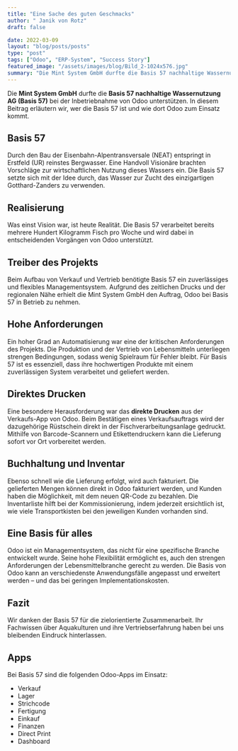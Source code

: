 ```yaml
---
title: "Eine Sache des guten Geschmacks"
author: " Janik von Rotz"
draft: false

date: 2022-03-09
layout: "blog/posts/posts"
type: "post"
tags: ["Odoo", "ERP-System", "Success Story"]
featured_image: "/assets/images/blog/Bild_2-1024x576.jpg"
summary: "Die Mint System GmbH durfte die Basis 57 nachhaltige Wassernutzung AG (Basis 57) bei der Inbetriebnahme von Odoo unterstützen. Wer die Basis 57 ist und wie dort Odoo zum Einsatz kommt, wird in diesem ..."
---
```



Die **Mint System GmbH** durfte die **Basis 57 nachhaltige Wassernutzung AG (Basis 57)** bei der Inbetriebnahme von Odoo unterstützen. In diesem Beitrag erläutern wir, wer die Basis 57 ist und wie dort Odoo zum Einsatz kommt.

## Basis 57

Durch den Bau der Eisenbahn-Alpentransversale (NEAT) entspringt in Erstfeld (UR) reinstes Bergwasser. Eine Handvoll Visionäre brachten Vorschläge zur wirtschaftlichen Nutzung dieses Wassers ein. Die Basis 57 setzte sich mit der Idee durch, das Wasser zur Zucht des einzigartigen Gotthard-Zanders zu verwenden.

## Realisierung

Was einst Vision war, ist heute Realität. Die Basis 57 verarbeitet bereits mehrere Hundert Kilogramm Fisch pro Woche und wird dabei in entscheidenden Vorgängen von Odoo unterstützt.

## Treiber des Projekts

Beim Aufbau von Verkauf und Vertrieb benötigte Basis 57 ein zuverlässiges und flexibles Managementsystem. Aufgrund des zeitlichen Drucks und der regionalen Nähe erhielt die Mint System GmbH den Auftrag, Odoo bei Basis 57 in Betrieb zu nehmen.

## Hohe Anforderungen

Ein hoher Grad an Automatisierung war eine der kritischen Anforderungen des Projekts. Die Produktion und der Vertrieb von Lebensmitteln unterliegen strengen Bedingungen, sodass wenig Spielraum für Fehler bleibt. Für Basis 57 ist es essenziell, dass ihre hochwertigen Produkte mit einem zuverlässigen System verarbeitet und geliefert werden.

## Direktes Drucken

Eine besondere Herausforderung war das **direkte Drucken** aus der Verkaufs-App von Odoo. Beim Bestätigen eines Verkaufsauftrags wird der dazugehörige Rüstschein direkt in der Fischverarbeitungsanlage gedruckt. Mithilfe von Barcode-Scannern und Etikettendruckern kann die Lieferung sofort vor Ort vorbereitet werden.

## Buchhaltung und Inventar

Ebenso schnell wie die Lieferung erfolgt, wird auch fakturiert. Die gelieferten Mengen können direkt in Odoo fakturiert werden, und Kunden haben die Möglichkeit, mit dem neuen QR-Code zu bezahlen. Die Inventarliste hilft bei der Kommissionierung, indem jederzeit ersichtlich ist, wie viele Transportkisten bei den jeweiligen Kunden vorhanden sind.

## Eine Basis für alles

Odoo ist ein Managementsystem, das nicht für eine spezifische Branche entwickelt wurde. Seine hohe Flexibilität ermöglicht es, auch den strengen Anforderungen der Lebensmittelbranche gerecht zu werden. Die Basis von Odoo kann an verschiedenste Anwendungsfälle angepasst und erweitert werden – und das bei geringen Implementationskosten.

## Fazit

Wir danken der Basis 57 für die zielorientierte Zusammenarbeit. Ihr Fachwissen über Aquakulturen und ihre Vertriebserfahrung haben bei uns bleibenden Eindruck hinterlassen.

## Apps

Bei Basis 57 sind die folgenden Odoo-Apps im Einsatz:

- Verkauf
- Lager
- Strichcode
- Fertigung
- Einkauf
- Finanzen
- Direct Print
- Dashboard

